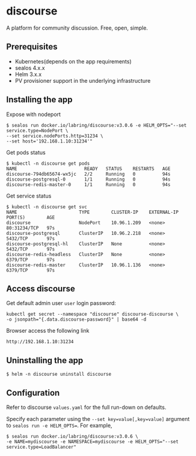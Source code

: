 # discourse

A platform for community discussion. Free, open, simple.

## Prerequisites

- Kubernetes(depends on the app requirements)
- sealos 4.x.x
- Helm 3.x.x
- PV provisioner support in the underlying infrastructure

## Installing the app

Expose with nodeport

```shell
$ sealos run docker.io/labring/discourse:v3.0.6 -e HELM_OPTS="--set service.type=NodePort \
--set service.nodePorts.http=31234 \
--set host='192.168.1.10:31234'"
```

Get pods status

```shell
$ kubectl -n discourse get pods
NAME                         READY   STATUS    RESTARTS   AGE
discourse-794db65674-wx5jc   2/2     Running   0          94s
discourse-postgresql-0       1/1     Running   0          94s
discourse-redis-master-0     1/1     Running   0          94s
```

Get service status

```shell
$ kubectl -n discourse get svc
NAME                       TYPE        CLUSTER-IP    EXTERNAL-IP   PORT(S)        AGE
discourse                  NodePort    10.96.1.209   <none>        80:31234/TCP   97s
discourse-postgresql       ClusterIP   10.96.2.218   <none>        5432/TCP       97s
discourse-postgresql-hl    ClusterIP   None          <none>        5432/TCP       97s
discourse-redis-headless   ClusterIP   None          <none>        6379/TCP       97s
discourse-redis-master     ClusterIP   10.96.1.136   <none>        6379/TCP       97s
```

## Access discourse

Get default admin user `user` login password:
```
kubectl get secret --namespace "discourse" discourse-discourse \
-o jsonpath="{.data.discourse-password}" | base64 -d
```

Browser access the following link
```
http://192.168.1.10:31234
```

## Uninstalling the app

```shell
$ helm -n discourse uninstall discourse
```

## Configuration

Refer to discourse `values.yaml` for the full run-down on defaults.

Specify each parameter using the `--set key=value[,key=value]` argument to `sealos run -e HELM_OPTS=`. For example,

```shell
$ sealos run docker.io/labring/discourse:v3.0.6 \
-e NAME=mydiscourse -e NAMESPACE=mydiscourse -e HELM_OPTS="--set service.type=LoadBalancer"
```
